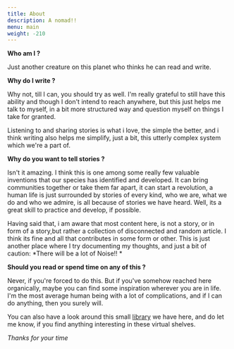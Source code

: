 ```yaml
---
title: About
description: A nomad!!
menu: main
weight: -210
---
```


**Who am I ?**

Just another creature on this planet who thinks he can read and write. 

**Why do I write ?**

Why not, till I can, you should try as well. I'm really grateful to still have this ability and though I don't intend to reach anywhere, but this just helps me talk to myself, in a bit more structured way and question myself on things I take for granted. 

Listening to and sharing stories is what i love, the simple the better, and i think writing also helps me simplify, just a bit, this utterly complex system which we're a part of. 

**Why do you want to tell stories ?**

Isn't it amazing. I think this is one among some really few valuable inventions that our species has identified and developed. It can bring communities together or take them far apart, it can start a revolution, a human life is just surrounded by stories of every kind, who we are, what we do and who we admire, is all because of stories we have heard. Well, its a great skill to practice and develop, if possible. 

Having said that, i am aware that most content here, is not a story, or in form of a story,but rather a collection of disconnected and random article. I think its fine and all that contributes in some form or other. This is just another place where I try documenting my thoughts, and just a bit of caution: *There will be a lot of Noise!! *

**Should you read or spend time on any of this ?**

Never, if you're forced to do this. But if you've somehow reached here organically, maybe you can find some inspiration wherever you are in life. I'm the most average human being with a lot of complications, and if I can do anything, then you surely will. 

You can also have a look around this small [library](https://www.notion.so/Library-A-virtual-one-for-now-41fdd04dbfe54adea78209b316decfe3) we have here, and do let me know, if you find anything interesting in these virtual shelves. 

*Thanks for your time*